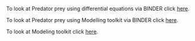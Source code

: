 

To look at Predator prey using differential equations via BINDER click [here](https://mybinder.org/v2/gh/fonsp/pluto-on-binder/master?urlpath=pluto/open?url=https://raw.githubusercontent.com/22natarajank/Highschool-Julia/main/calculus/Predator-prey.jl).


To look at Predator prey using Modelling toolkit via BINDER click  [here](https://mybinder.org/v2/gh/fonsp/pluto-on-binder/master?urlpath=pluto/open?url=https://raw.githubusercontent.com/22natarajank/Highschool-Julia/main/calculus/modeling_predprey.jl).


To look at Modeling toolkit click  [here](https://mybinder.org/v2/gh/fonsp/pluto-on-binder/master?urlpath=pluto/open?url=https://raw.githubusercontent.com/22natarajank/Highschool-Julia/main/calculus/modeling_toolkit.jl).

